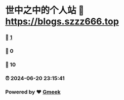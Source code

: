 # 世中之中的个人站 :link: https://blogs.szzz666.top 
### :page_facing_up: [1](https://blogs.szzz666.top/tag.html) 
### :speech_balloon: 0 
### :hibiscus: 10 
### :alarm_clock: 2024-06-20 23:15:41 
### Powered by :heart: [Gmeek](https://github.com/Meekdai/Gmeek)
